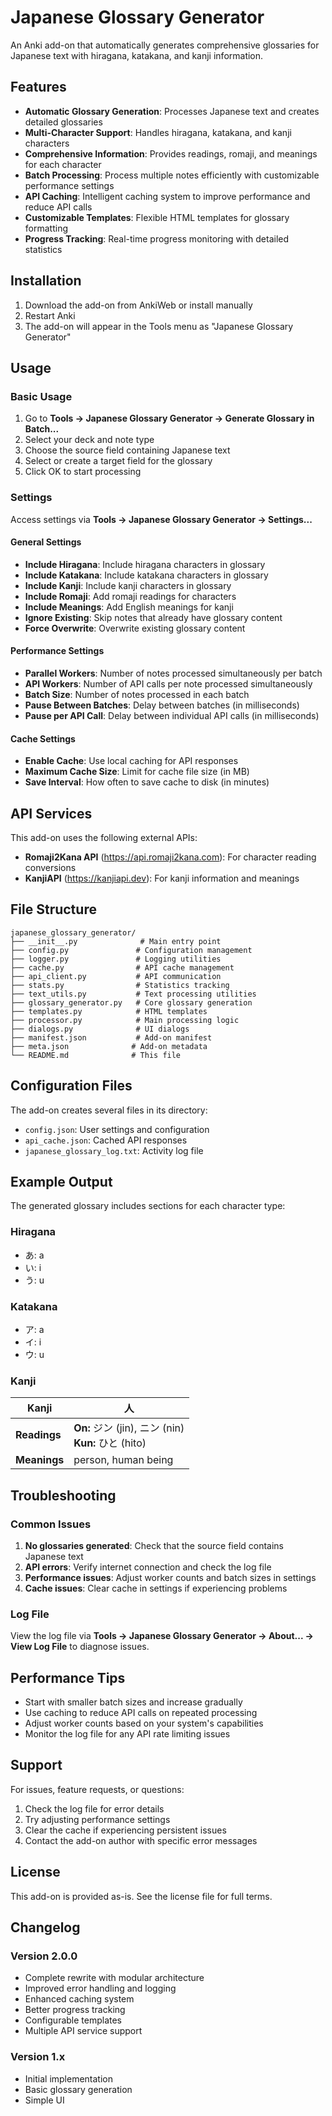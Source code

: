 # Japanese Glossary Generator

An Anki add-on that automatically generates comprehensive glossaries for Japanese text with hiragana, katakana, and kanji information.

## Features

- **Automatic Glossary Generation**: Processes Japanese text and creates detailed glossaries
- **Multi-Character Support**: Handles hiragana, katakana, and kanji characters
- **Comprehensive Information**: Provides readings, romaji, and meanings for each character
- **Batch Processing**: Process multiple notes efficiently with customizable performance settings
- **API Caching**: Intelligent caching system to improve performance and reduce API calls
- **Customizable Templates**: Flexible HTML templates for glossary formatting
- **Progress Tracking**: Real-time progress monitoring with detailed statistics

## Installation

1. Download the add-on from AnkiWeb or install manually
2. Restart Anki
3. The add-on will appear in the Tools menu as "Japanese Glossary Generator"

## Usage

### Basic Usage

1. Go to **Tools → Japanese Glossary Generator → Generate Glossary in Batch...**
2. Select your deck and note type
3. Choose the source field containing Japanese text
4. Select or create a target field for the glossary
5. Click OK to start processing

### Settings

Access settings via **Tools → Japanese Glossary Generator → Settings...**

#### General Settings
- **Include Hiragana**: Include hiragana characters in glossary
- **Include Katakana**: Include katakana characters in glossary
- **Include Kanji**: Include kanji characters in glossary
- **Include Romaji**: Add romaji readings for characters
- **Include Meanings**: Add English meanings for kanji
- **Ignore Existing**: Skip notes that already have glossary content
- **Force Overwrite**: Overwrite existing glossary content

#### Performance Settings
- **Parallel Workers**: Number of notes processed simultaneously per batch
- **API Workers**: Number of API calls per note processed simultaneously
- **Batch Size**: Number of notes processed in each batch
- **Pause Between Batches**: Delay between batches (in milliseconds)
- **Pause per API Call**: Delay between individual API calls (in milliseconds)

#### Cache Settings
- **Enable Cache**: Use local caching for API responses
- **Maximum Cache Size**: Limit for cache file size (in MB)
- **Save Interval**: How often to save cache to disk (in minutes)

## API Services

This add-on uses the following external APIs:

- **Romaji2Kana API** (https://api.romaji2kana.com): For character reading conversions
- **KanjiAPI** (https://kanjiapi.dev): For kanji information and meanings

## File Structure

```
japanese_glossary_generator/
├── __init__.py              # Main entry point
├── config.py               # Configuration management
├── logger.py               # Logging utilities
├── cache.py                # API cache management
├── api_client.py           # API communication
├── stats.py                # Statistics tracking
├── text_utils.py           # Text processing utilities
├── glossary_generator.py   # Core glossary generation
├── templates.py            # HTML templates
├── processor.py            # Main processing logic
├── dialogs.py              # UI dialogs
├── manifest.json           # Add-on manifest
├── meta.json              # Add-on metadata
└── README.md              # This file
```

## Configuration Files

The add-on creates several files in its directory:

- `config.json`: User settings and configuration
- `api_cache.json`: Cached API responses
- `japanese_glossary_log.txt`: Activity log file

## Example Output

The generated glossary includes sections for each character type:

### Hiragana
- あ: a
- い: i
- う: u

### Katakana
- ア: a
- イ: i
- ウ: u

### Kanji
| Kanji | 人 |
|-------|-----|
| **Readings** | **On:** ジン (jin), ニン (nin)<br>**Kun:** ひと (hito) |
| **Meanings** | person, human being |

## Troubleshooting

### Common Issues

1. **No glossaries generated**: Check that the source field contains Japanese text
2. **API errors**: Verify internet connection and check the log file
3. **Performance issues**: Adjust worker counts and batch sizes in settings
4. **Cache issues**: Clear cache in settings if experiencing problems

### Log File

View the log file via **Tools → Japanese Glossary Generator → About... → View Log File** to diagnose issues.

## Performance Tips

- Start with smaller batch sizes and increase gradually
- Use caching to reduce API calls on repeated processing
- Adjust worker counts based on your system's capabilities
- Monitor the log file for any API rate limiting issues

## Support

For issues, feature requests, or questions:

1. Check the log file for error details
2. Try adjusting performance settings
3. Clear the cache if experiencing persistent issues
4. Contact the add-on author with specific error messages

## License

This add-on is provided as-is. See the license file for full terms.

## Changelog

### Version 2.0.0
- Complete rewrite with modular architecture
- Improved error handling and logging
- Enhanced caching system
- Better progress tracking
- Configurable templates
- Multiple API service support

### Version 1.x
- Initial implementation
- Basic glossary generation
- Simple UI

